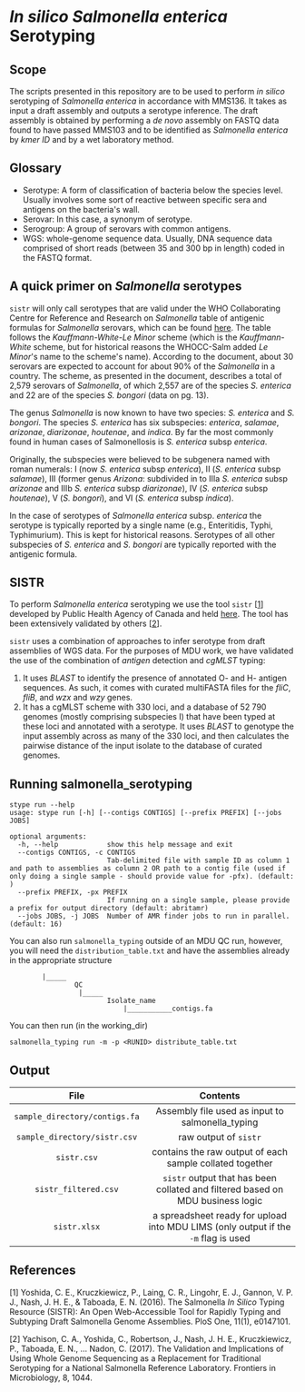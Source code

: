 # _In silico_ _Salmonella enterica_ Serotyping

## Scope

The scripts presented in this repository are to be used to perform _in silico_ serotyping of _Salmonella enterica_ in accordance with MMS136. It takes as input a draft assembly and outputs a serotype inference. The draft assembly is obtained by performing a _de novo_ assembly on FASTQ data found to have passed MMS103 and to be identified as _Salmonella enterica_ by _kmer ID_ and by a wet laboratory method.

## Glossary

- Serotype: A form of classification of bacteria below the species level. Usually involves some sort of reactive between specific sera and antigens on the bacteria's wall.
- Serovar: In this case, a synonym of serotype.
- Serogroup: A group of serovars with common antigens.
- WGS: whole-genome sequence data. Usually, DNA sequence data comprised of short reads (between 35 and 300 bp in length) coded in the FASTQ format.

## A quick primer on _Salmonella_ serotypes

`sistr` will only call serotypes that are valid under the WHO Collaborating Centre for Reference and Research on _Salmonella_ table of antigenic formulas for _Salmonella_ serovars, which can be found [here](https://www.pasteur.fr/sites/default/files/veng_0.pdf). The table follows the _Kauffmann-White-Le Minor_ scheme (which is the _Kauffmann-White_ scheme, but for historical reasons the WHOCC-Salm added _Le Minor_'s name to the scheme's name). According to the document, about 30 serovars are expected to account for about 90% of the _Salmonella_ in a country. The scheme, as presented in the document, describes a total of 2,579 serovars of _Salmonella_, of which 2,557 are of the species _S. enterica_ and 22 are of the species _S. bongori_ (data on pg. 13).

The genus _Salmonella_ is now known to have two species: _S. enterica_ and _S. bongori_. The species _S. enterica_ has six subspecies: _enterica_, _salamae_, _arizonae_, _diarizonae_, _houtenae_, and _indica_. By far the most commonly found in human cases of Salmonellosis is _S. enterica_ subsp _enterica_.

Originally, the subspecies were believed to be subgenera named with roman numerals: I (now _S. enterica_ subsp _enterica_), II (_S. enterica_ subsp _salamae_), III (former genus _Arizona_: subdivided in to IIIa _S. enterica_ subsp _arizonae_ and IIIb _S. enterica_ subsp _diarizonae_), IV (_S. enterica_ subsp _houtenae_), V (_S. bongori_), and VI (_S. enterica_ subsp _indica_).

In the case of serotypes of _Salmonella enterica_ subsp. _enterica_ the serotype is typically reported by a single name (e.g., Enteritidis, Typhi, Typhimurium). This is kept for historical reasons. Serotypes of all other subspecies of _S. enterica_ and _S. bongori_ are typically reported with the antigenic formula.

## SISTR

To perform _Salmonella enterica_ serotyping we use the tool `sistr` [[1](#yoshida)] developed by Public Health Agency of Canada and held [here](https://github.com/peterk87/sistr_cmd). The tool has been extensively validated by others [[2](#yachison)].

`sistr` uses a combination of approaches to infer serotype from draft assemblies of WGS data. For the purposes of MDU work, we have validated the use of the combination of _antigen_ detection and _cgMLST_ typing:

1. It uses _BLAST_ to identify the presence of annotated O- and H- antigen sequences. As such, it comes with curated multiFASTA files for the _fliC_, _fliB_, and _wzx_ and _wzy_ genes.
2. It has a cgMLST scheme with 330 loci, and a database of 52 790 genomes (mostly comprising subspecies I) that have been typed at these loci and annotated with a serotype. It uses _BLAST_ to genotype the input assembly across as many of the 330 loci, and then calculates the pairwise distance of the input isolate to the database of curated genomes.

## Running salmonella_serotyping

```
stype run --help
usage: stype run [-h] [--contigs CONTIGS] [--prefix PREFIX] [--jobs JOBS]

optional arguments:
  -h, --help            show this help message and exit
  --contigs CONTIGS, -c CONTIGS
                        Tab-delimited file with sample ID as column 1 and path to assemblies as column 2 OR path to a contig file (used if only doing a single sample - should provide value for -pfx). (default: )
  --prefix PREFIX, -px PREFIX
                        If running on a single sample, please provide a prefix for output directory (default: abritamr)
  --jobs JOBS, -j JOBS  Number of AMR finder jobs to run in parallel. (default: 16)
```

You can also run `salmonella_typing` outside of an MDU QC run, however, you will need the `distribution_table.txt` and have the assemblies already in the appropriate structure

```working_dir
        |_____
                QC
                 |_____
                        Isolate_name
                            |___________contigs.fa
```
You can then run (in the working_dir)

```
salmonella_typing run -m -p <RUNID> distribute_table.txt
```

## Output 

| File | Contents |
| :---: |:---:|
| `sample_directory/contigs.fa` | Assembly file used as input to salmonella_typing |
| `sample_directory/sistr.csv` | raw output of `sistr` |
| `sistr.csv` | contains the raw output of each sample collated together |
| `sistr_filtered.csv` | `sistr` output that has been collated and filtered based on MDU business logic |
| `sistr.xlsx` | a spreadsheet ready for upload into MDU LIMS (only output if the `-m` flag is used |

## References

[<a name='yoshida'>1</a>] Yoshida, C. E., Kruczkiewicz, P., Laing, C. R., Lingohr, E. J., Gannon, V. P. J., Nash, J. H. E., & Taboada, E. N. (2016). The Salmonella _In Silico_ Typing Resource (SISTR): An Open Web-Accessible Tool for Rapidly Typing and Subtyping Draft Salmonella Genome Assemblies. PloS One, 11(1), e0147101.

[<a name="yachison">2</a>] Yachison, C. A., Yoshida, C., Robertson, J., Nash, J. H. E., Kruczkiewicz, P., Taboada, E. N., … Nadon, C. (2017). The Validation and Implications of Using Whole Genome Sequencing as a Replacement for Traditional Serotyping for a National Salmonella Reference Laboratory. Frontiers in Microbiology, 8, 1044.
